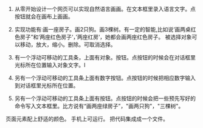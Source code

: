



1. 从零开始设计一个网页可以实现自然语言画画。在文本框里录入语言文字。点按钮就会在画布上画画。
2. 实现功能有:画一座房子。画2只狗。画3棵树。有一定的智能,比如说‘画两桌红色房子”和’两座红色房子‘，’两座红房‘，她都会画两座红色房子。
   被选择对象可以移动，放大，缩小。删除。可取消选择。
3. 有一个浮动可移动的工具条，上面有对象。按钮。点按钮的时候会在对话框里光标所在位置输入对象文字。I
4. 另有一个浮动可移动的工具条上面有数字按钮。点按钮的时候把相应数字输入到对话框里光标所在位置。

5. 另有一个浮动可移动的工具条上面有按钮。点按钮的时候会把一些预先写好的命令写入文本框里。比方说有“画两座绿房子”，"画两只狗"，"三棵树"。

页面元素配上舒适的颜色。
手机上可运行。
把代码集成成一个文件。